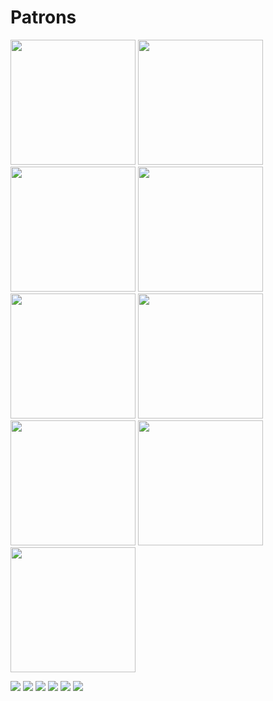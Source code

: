 # Patrons

<img src="screenShots/about640.PNG" width="200">
<img src="screenShots/about768.PNG" width="200">
<img src="screenShots/about980.PNG" width="200">

<img src="screenShots/contact640.PNG" width="200">
<img src="screenShots/contact768.PNG" width="200">
<img src="screenShots/contact980.PNG" width="200">

<img src="screenShots/portfolio640.PNG" width="200">
<img src="screenShots/portfolio768.PNG" width="200">
<img src="screenShots/portfolio980.PNG" width="200">

![](screenShots/contact640.PNG)
![](screenShots/contact768.PNG)
![](screenShots/contact980.PNG)
![](screenShots/portfolio640.PNG)
![](screenShots/portfolio768.PNG)
![](screenShots/portfolio980.PNG)
